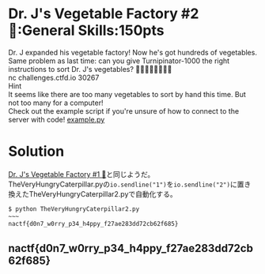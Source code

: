 # Dr. J's Vegetable Factory #2 🥕:General Skills:150pts
Dr. J expanded his vegetable factory! Now he's got hundreds of vegetables. Same problem as last time: can you give Turnipinator-1000 the right instructions to sort Dr. J's vegetables? 🥬🥕🌽🍆🥦🥒🥑🍄  
nc challenges.ctfd.io 30267  
Hint  
It seems like there are too many vegetables to sort by hand this time. But not too many for a computer!  
Check out the example script if you're unsure of how to connect to the server with code! [example.py](example.py)  

# Solution
[Dr. J's Vegetable Factory #1 🥕](../Dr._J's_Vegetable_Factory_#1_🥕)と同じようだ。  
TheVeryHungryCaterpillar.pyの`io.sendline("1")`を`io.sendline("2")`に置き換えたTheVeryHungryCaterpillar2.pyで自動化する。  
```bash
$ python TheVeryHungryCaterpillar2.py
~~~
nactf{d0n7_w0rry_p34_h4ppy_f27ae283dd72cb62f685}
```

## nactf{d0n7_w0rry_p34_h4ppy_f27ae283dd72cb62f685}